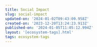 ```yaml
---
title: Social Impact
slug: social-impact
updated-on: '2024-01-02T09:43:09.958Z'
created-on: '2023-12-20T13:24:23.913Z'
published-on: '2024-01-05T11:05:12.994Z'
layout: '[ecosystem-tags].html'
tags: ecosystem-tags
---
```



